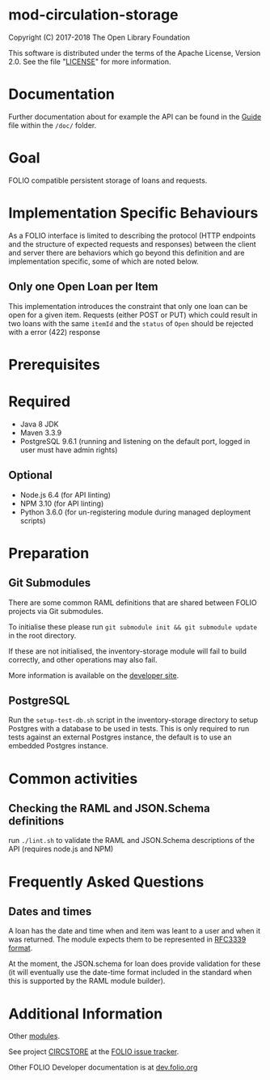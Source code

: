 # mod-circulation-storage

Copyright (C) 2017-2018 The Open Library Foundation

This software is distributed under the terms of the Apache License,
Version 2.0. See the file "[LICENSE](LICENSE)" for more information.

# Documentation

Further documentation about for example the API can be found in the 
[Guide](doc/guide.md) file within the `/doc/` folder.

# Goal

FOLIO compatible persistent storage of loans and requests.

# Implementation Specific Behaviours

As a FOLIO interface is limited to describing the protocol (HTTP endpoints and 
the structure of expected requests and responses) between the client and server 
there are behaviors which go beyond this definition and are implementation specific,
some of which are noted below.

## Only one Open Loan per Item 

This implementation introduces the constraint that only one loan can be open for a
given item. Requests (either POST or PUT) which could result in two loans with the
same `itemId` and the `status` of `Open` should be rejected with a error (422) response

# Prerequisites

# Required

- Java 8 JDK
- Maven 3.3.9
- PostgreSQL 9.6.1 (running and listening on the default port, logged in user must have admin rights)

## Optional

- Node.js 6.4 (for API linting)
- NPM 3.10 (for API linting)
- Python 3.6.0 (for un-registering module during managed deployment scripts)

# Preparation

## Git Submodules

There are some common RAML definitions that are shared between FOLIO projects via Git submodules.

To initialise these please run `git submodule init && git submodule update` in the root directory.

If these are not initialised, the inventory-storage module will fail to build correctly, and other operations may also fail.

More information is available on the [developer site](http://dev.folio.org/doc/setup#update-git-submodules).

## PostgreSQL

Run the `setup-test-db.sh` script in the inventory-storage directory to setup Postgres with a database to be used in tests.
This is only required to run tests against an external Postgres instance, the default is to use an embedded Postgres instance.

# Common activities

## Checking the RAML and JSON.Schema definitions

run `./lint.sh` to validate the RAML and JSON.Schema descriptions of the API (requires node.js and NPM)

# Frequently Asked Questions

## Dates and times

A loan has the date and time when and item was leant to a user and when it was returned. The module expects them to be represented in [RFC3339 format](https://tools.ietf.org/html/rfc3339#section-3).

At the moment, the JSON.schema for loan does provide validation for these (it will eventually use the date-time format included in the standard when this is supported by the RAML module builder).

# Additional Information

Other [modules](http://dev.folio.org/source-code/#server-side).

See project [CIRCSTORE](https://issues.folio.org/browse/CIRCSTORE)
at the [FOLIO issue tracker](http://dev.folio.org/community/guide-issues).

Other FOLIO Developer documentation is at [dev.folio.org](http://dev.folio.org/)
